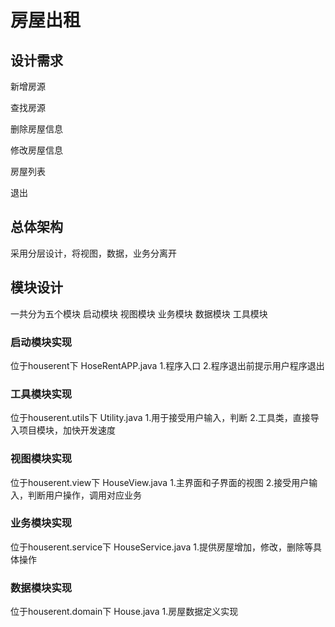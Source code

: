 # 房屋出租


## 设计需求
新增房源

查找房源

删除房屋信息

修改房屋信息

房屋列表

退出

## 总体架构
采用分层设计，将视图，数据，业务分离开



## 模块设计
一共分为五个模块
启动模块 视图模块 业务模块 数据模块 工具模块

### 启动模块实现
位于houserent下
HoseRentAPP.java
1.程序入口
2.程序退出前提示用户程序退出

### 工具模块实现
位于houserent.utils下
Utility.java
1.用于接受用户输入，判断
2.工具类，直接导入项目模块，加快开发速度

### 视图模块实现
位于houserent.view下
HouseView.java
1.主界面和子界面的视图
2.接受用户输入，判断用户操作，调用对应业务

### 业务模块实现
位于houserent.service下
HouseService.java
1.提供房屋增加，修改，删除等具体操作

### 数据模块实现
位于houserent.domain下
House.java
1.房屋数据定义实现
